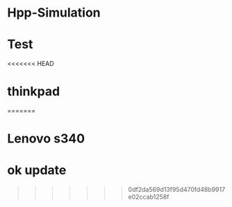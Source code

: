 # Hpp-Simulation
# Test
<<<<<<< HEAD
# thinkpad
=======
# Lenovo s340
# ok update
>>>>>>> 0df2da569d13f95d470fd48b9917e02ccab1258f
